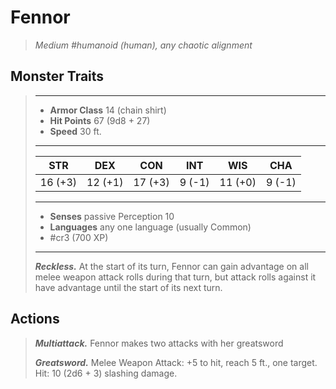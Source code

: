 # Fennor
>*Medium #humanoid (human), any chaotic alignment*
## Monster Traits
>___
>- **Armor Class** 14 (chain shirt)
>- **Hit Points** 67 (9d8 + 27)
>- **Speed** 30 ft.
>___
>|STR|DEX|CON|INT|WIS|CHA|
>|:---:|:---:|:---:|:---:|:---:|:---:|
>|16 (+3)|12 (+1)|17 (+3)|9 (-1)|11 (+0)|9 (-1)|
>___
>- **Senses** passive Perception 10
>- **Languages** any one language (usually Common)
>- #cr3 (700 XP)
>___
>***Reckless.*** At the start of its turn, Fennor can gain advantage on all melee weapon attack rolls during that turn, but attack rolls against it have advantage until the start of its next turn.  
>
## Actions
>***Multiattack.*** Fennor makes two attacks with her greatsword  
>
>***Greatsword.*** Melee Weapon Attack: +5 to hit, reach 5 ft., one target. Hit: 10 (2d6 + 3) slashing damage.